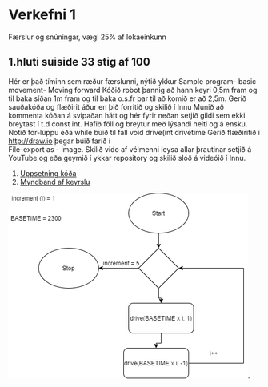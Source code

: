 #  Verkefni 1 
Færslur og snúningar,  vægi 25% af lokaeinkunn

## 1.hluti suiside 33 stig af 100 
Hér er það tíminn sem ræður færslunni, nýtið ykkur  Sample program- basic movement- Moving forward
Kóðið robot þannig að hann keyri 0,5m fram og til baka síðan 1m fram og til baka o.s.fr þar til að komið er að 2,5m.
Gerið sauðakóða og flæðirit áður en þið forritið og skilið í Innu Munið að kommenta kóðan á svipaðan hátt og hér fyrir
neðan setjið gildi sem ekki breytast í t.d const int.  Hafið föll og breytur með lýsandi heiti og á ensku.
Notið for-lúppu eða while búið til fall void drive(int drivetime Gerið flæðiritið í http://draw.io  þegar búið farið í  
File-export as - image. Skilið vido af vélmenni leysa allar þrautinar setjið á YouTube og eða geymið í ykkar repository og skilið slóð á videóið í Innu.

1. [Uppsetning kóða](/verkefni1/uppsetningkoda1.c)
2. [Myndband af keyrslu]()

![Mynd af verkefni 1 hluti a](/verkefni1/verkefni1a.png).
